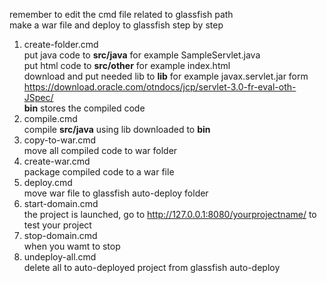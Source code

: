 remember to edit the cmd file related to glassfish path<br>
make a war file and deploy to glassfish step by step<br>
1. create-folder.cmd<br>
  put java code to <b>src/java</b> for example SampleServlet.java<br>
  put html code to <b>src/other</b> for example index.html<br>
  download and put needed lib to <b>lib</b> for example javax.servlet.jar form https://download.oracle.com/otndocs/jcp/servlet-3.0-fr-eval-oth-JSpec/<br>
  <b>bin</b> stores the compiled code<br>
2. compile.cmd<br>
  compile <b>src/java</b> using lib downloaded to <b>bin</b><br>
3. copy-to-war.cmd<br>
  move all compiled code to war folder<br>
4. create-war.cmd<br>
  package compiled code to a war file<br>
5. deploy.cmd<br>
  move war file to glassfish auto-deploy folder<br>
6. start-domain.cmd<br>
  the project is launched, go to http://127.0.0.1:8080/yourprojectname/ to test your project<br>
7. stop-domain.cmd<br>
  when you wamt to stop<br>
8. undeploy-all.cmd<br>
  delete all to auto-deployed project from glassfish auto-deploy<br>
